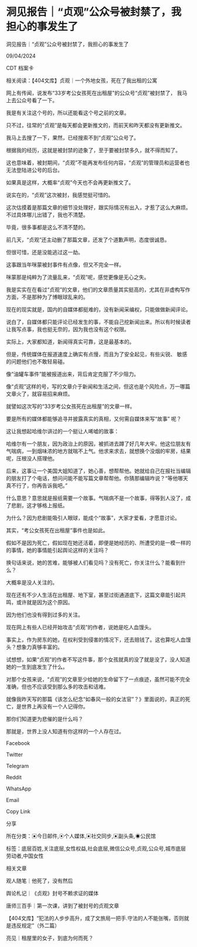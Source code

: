 # 洞见报告｜“贞观”公众号被封禁了，我担心的事发生了

洞见报告｜“贞观”公众号被封禁了，我担心的事发生了

09/04/2024

CDT 档案卡













相关阅读：【404文库】贞观｜一个外地女孩，死在了我出租的公寓

网上有传闻，说发布“33岁考公女孩死在出租屋”的公众号“贞观”被封禁了， 我马上去公众号看了一下。

我是有关注这个号的，所以还能看这个号之前的文章。

只不过，往常的“贞观”是每天都会更新推文的，而前天和昨天都没有更新推文。

我马上去搜了一下，果然，已经搜索不到“贞观”公众号了。

根据我的经历，这就是被封禁的迹象了，至于要被封禁多久，就不得而知了。

这也意味着，被封期间，“贞观”不能再发布任何内容，“贞观”的管理员和运营者也无法登陆进公号的后台。

如果真是这样，大概率“贞观”今天也不会再更新推文了。

说实在的，“贞观”这次被封，我感觉挺可惜的。

这次估摸着是那篇文章的细节没处理好，跟实际情况有出入，才惹了这么大麻烦。不过具体哪儿出错了，我也不清楚。

毕竟，很多事都是这么不清不楚的。

前几天，“贞观”还主动删了那篇文章，还发了个道歉声明，态度很诚恳。

但很可惜，还是没能逃过这一劫。

这事跟当年咪蒙被封事件有点像，但又不完全一样。

咪蒙那是纯粹为了流量乱来，“贞观”呢，感觉更像是无心之失。

我是实实在在看过“贞观”的文章，他们的文章质量其实挺高的，尤其在非虚构写作方面，不是那种为了博眼球乱来的。

现在的现实就是，国内的自媒体都挺难的，没有新闻采编权，只能做做新闻评论。

说白了，自媒体都只能评论已经发生的事，不能自己挖新闻出来。所以有时候读者让我写点事，我也挺无奈的，因为我也没有这个权限。

实际上，大家都知道，新闻得真实可靠，这是最基本的。

但是，传统媒体在报道速度上确实有点慢，而且为了安全起见，有些尖锐、 敏感的问题他们也不敢轻易碰。

像“油罐车事件”能被报道出来，背后肯定克服了不少阻力。

像“贞观”这样的号，写的文章介于新闻和生活之间，但这也是个风险点，万一哪篇文章火了，就容易招来麻烦。

就譬如这次写的“33岁考公女孩死在出租屋”的文章一样。

要是所有的媒体都能够追寻并披露真实的真相，又何需自媒体来写“故事” 呢？

这让我想起哈维尔讲过的一个挺让人唏嘘的故事：

哈维尔有一个朋友，因为政治上的原因，被抓进去蹲了好几年大牢。他这位朋友有气喘病，一到烟味浓的地方就喘不上气。他求来求去，就想换个没烟的牢房，结果呢，压根没人搭理他。

后来，这事让一个美国大姐知道了，她心善，想帮帮他。她就给自己在报社当编辑的朋友打了个电话，想问问能不能写篇文章帮帮他。你猜那编辑咋说？“等他哪天真不行了，你再告诉我吧。”

什么意思？意思就是报纸需要一个故事。气喘病不是一个故事，得等到人没了，成了悲剧，这才够格上报纸。

为什么？因为悲剧能吸引人眼球，能成个“故事”，大家才爱看，才愿意讨论。

其实，“考公女孩死在出租屋”事件也是如此。

假如不是因为死亡，假如现在她还活着，即便是她经历的、所遭受的是一模一样的的事情，她的事情能引起舆论这样的关注吗？

换句话来说，她的苦难，能够被人们看见吗？没有死亡，你关注什么？能看到什么？

大概率是没人关注的。

现在还有不少人生活在出租屋、地下室，甚至过街通道底下，这篇文章能引起共鸣，或许就是因为这个原因。

因为他们也没有得到过多的关注。

现在网上有些人已经开始攻击“贞观”的作者，说她是吃人血馒头。

事实上，作为房东的她，在权利受到侵害的情况下，还去赔钱了。这也算吃人血馒头？想象力真够丰富的。

试想想，如果“贞观”的作者不写这件事，那个女孩就真的没了就是没了，没人知道她的一生到底发生了什么。

对那个女孩来说，“贞观”的文章至少给她的生命留下了一点痕迹，虽然可能不完全准确，但也不应该受到那么多的攻击和诘难。

就像我昨天写的那篇《该怎么纪念“如春风一般的女法官”？》里面说的，真正的死亡，是世界上再没有一个人记得你。

那你们知道更为悲催的是什么吗？

那就是，世界上没人知道有你这样的一个人存在过。

Facebook

Twitter

Telegram

Reddit

WhatsApp

Email

Copy Link

分享

所在分类：▣今日邮件,⦿个人媒体,▣社交同步,▣副头条,◉公民馆

标签：底层百姓,关注底层,女性权益,社会底层,微信公众号,贞观,公众号,城市底层劳动者,中国女性

相关文章

观人随笔｜他死了，没有然后

舆论札记｜《贞观》封号不赖求证的媒体

唐师三百手｜第一次课，讲到了被封号的贞观文章

【404文库】“犯法的人步步高升，成了文旅局一把手.守法的人不能张嘴，否则就是违反规定”（外二篇）

亮见｜租屋里的女子，到底为何而死？